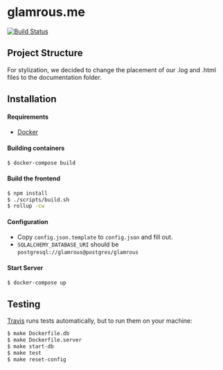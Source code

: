 glamrous.me 
===========
[![Build Status](https://travis-ci.org/DrewRomanyk/glamrous.me.svg?branch=master)](https://travis-ci.org/DrewRomanyk/glamrous.me)

## Project Structure

For stylization, we decided to change the placement of our .log and .html files to the documentation folder.


## Installation

#### Requirements
* [Docker](https://www.docker.com)

#### Building containers
```bash
$ docker-compose build
```

#### Build the frontend
```bash
$ npm install
$ ./scripts/build.sh
$ rollup -cw
```

#### Configuration
 * Copy `config.json.template` to `config.json` and fill out.
 * `SQLALCHEMY_DATABASE_URI` should be `postgresql://glamrous@postgres/glamrous`

#### Start Server
```bash
$ docker-compose up
```

## Testing
[Travis](https://travis-ci.org/DrewRomanyk/glamrous.me) runs tests automatically, but to run them on your machine:

```bash
$ make Dockerfile.db
$ make Dockerfile.server
$ make start-db
$ make test
$ make reset-config
```